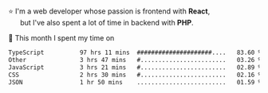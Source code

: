 ⭐ I'm a web developer whose passion is frontend with <b>React</b>,<br/>
&nbsp; &nbsp; &nbsp; but I've also spent a lot of time in backend with <b>PHP</b>.

📅 This month I spent my time on

<!--START_SECTION:waka-->

```txt
TypeScript          97 hrs 11 mins  #####################....   83.60 %
Other               3 hrs 47 mins   #........................   03.26 %
JavaScript          3 hrs 21 mins   #........................   02.89 %
CSS                 2 hrs 30 mins   #........................   02.16 %
JSON                1 hr 50 mins    .........................   01.59 %
```

<!--END_SECTION:waka-->
